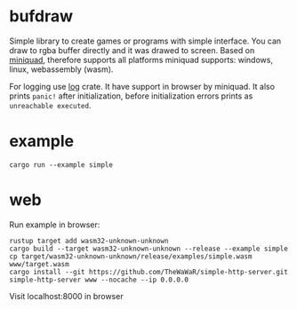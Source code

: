 # bufdraw

Simple library to create games or programs with simple interface. You can draw to rgba buffer directly and it was drawed to screen. Based on [miniquad](https://github.com/not-fl3/miniquad), therefore supports all platforms miniquad supports: windows, linux, webassembly (wasm).

For logging use [log](https://github.com/rust-lang/log) crate. It have support in browser by miniquad. It also prints `panic!` after initialization, before initialization errors prints as `unreachable executed`.

# example

```
cargo run --example simple
```

# web

Run example in browser:

```
rustup target add wasm32-unknown-unknown
cargo build --target wasm32-unknown-unknown --release --example simple
cp target/wasm32-unknown-unknown/release/examples/simple.wasm www/target.wasm
cargo install --git https://github.com/TheWaWaR/simple-http-server.git
simple-http-server www --nocache --ip 0.0.0.0
```

Visit localhost:8000 in browser